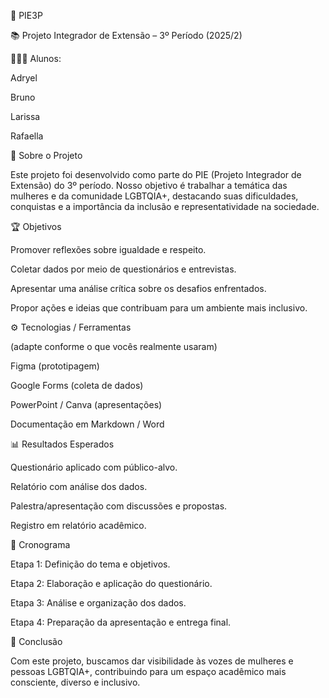📌 PIE3P

📚 Projeto Integrador de Extensão – 3º Período (2025/2)

👩🏽‍💻 Alunos:

Adryel

Bruno

Larissa

Rafaella

🎯 Sobre o Projeto

Este projeto foi desenvolvido como parte do PIE (Projeto Integrador de Extensão) do 3º período.
Nosso objetivo é trabalhar a temática das mulheres e da comunidade LGBTQIA+, destacando suas dificuldades, conquistas e a importância da inclusão e representatividade na sociedade.

🏆 Objetivos

Promover reflexões sobre igualdade e respeito.

Coletar dados por meio de questionários e entrevistas.

Apresentar uma análise crítica sobre os desafios enfrentados.

Propor ações e ideias que contribuam para um ambiente mais inclusivo.

⚙️ Tecnologias / Ferramentas

(adapte conforme o que vocês realmente usaram)

 Figma (prototipagem)

 Google Forms (coleta de dados)

 PowerPoint / Canva (apresentações)

 Documentação em Markdown / Word

📊 Resultados Esperados

Questionário aplicado com público-alvo.

Relatório com análise dos dados.

Palestra/apresentação com discussões e propostas.

Registro em relatório acadêmico.

📅 Cronograma

Etapa 1: Definição do tema e objetivos.

Etapa 2: Elaboração e aplicação do questionário.

Etapa 3: Análise e organização dos dados.

Etapa 4: Preparação da apresentação e entrega final.

📢 Conclusão

Com este projeto, buscamos dar visibilidade às vozes de mulheres e pessoas LGBTQIA+, contribuindo para um espaço acadêmico mais consciente, diverso e inclusivo.
